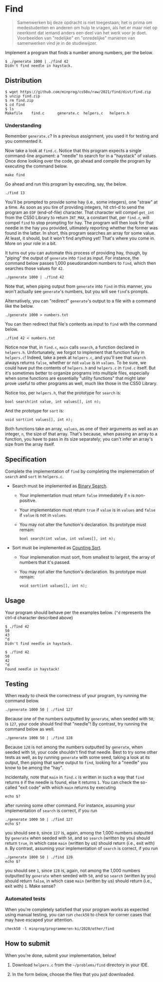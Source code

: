 # Find

> Samenwerken bij deze opdracht is niet toegestaan; het is prima om medestudenten en anderen om hulp te vragen, als het er maar niet op neerkomt dat iemand anders een deel van het werk voor je doet. Voorbeelden van "redelijke" en "onredelijke" manieren van samenwerken vind je in de studiewijzer.

Implement a program that finds a number among numbers, per the below.

    $ ./generate 1000 | ./find 42
    Didn't find needle in haystack.


## Distribution

    $ wget https://github.com/minprog/cs50x/raw/2021/find/dist/find.zip
    $ unzip find.zip
    $ rm find.zip
    $ cd find
    $ ls
    Makefile    find.c      generate.c  helpers.c   helpers.h


### Understanding

Remember `generate.c`? In a previous assignment, you used it for testing and you commented it.

Now take a look at `find.c`. Notice that this program expects a single command-line argument: a "needle" to search for in a "haystack" of values. Once done looking over the code, go ahead and compile the program by executing the command below.

    make find

Go ahead and run this program by executing, say, the below.

    ./find 13

You'll be prompted to provide some hay (i.e., some integers), one "straw" at a time. As soon as you tire of providing integers, hit ctrl-d to send the program an `EOF` (end-of-file) character. That character will compel `get_int` from the CS50 Library to return `INT_MAX`, a constant that, per `find.c`, will compel `find` to stop prompting for hay. The program will then look for that needle in the hay you provided, ultimately reporting whether the former was found in the latter. In short, this program searches an array for some value. At least, it should, but it won't find anything yet! That's where you come in. More on your role in a bit.

It turns out you can automate this process of providing hay, though, by "piping" the output of `generate` into `find` as input. For instance, the command below passes 1,000 pseudorandom numbers to `find`, which then searches those values for `42`.

    ./generate 1000 | ./find 42

Note that, when piping output from `generate` into `find` in this manner, you won't actually see ``generate``'s numbers, but you will see ``find``'s prompts.

Alternatively, you can "redirect" ``generate``'s output to a file with a command like the below.

    ./generate 1000 > numbers.txt

You can then redirect that file's contents as input to `find` with the command below.

    ./find 42 < numbers.txt

Notice now that, in `find.c`, `main` calls `search`, a function declared in `helpers.h`. Unfortunately, we forgot to implement that function fully in `helpers.c`! Indeed, take a peek at `helpers.c`, and you'll see that `search` always returns `false`, whether or not `value` is in `values`. To be sure, we could have put the contents of `helpers.h` and `helpers.c` in `find.c` itself. But it's sometimes better to organize programs into multiple files, especially when some functions are essentially "utility functions" that might later prove useful to other programs as well, much like those in the CS50 Library.

Notice too, per `helpers.h`, that the prototype for `search` is:

    bool search(int value, int values[], int n);

And the prototype for `sort` is:

    void sort(int values[], int n);

Both functions take an array, `values`, as one of their arguments as well as an integer, `n`, the size of that array. That's because, when passing an array to a function, you have to pass in its size separately; you can't infer an array's size from the array itself.


## Specification

Complete the implementation of `find` by completing the implementation of `search` and `sort` in `helpers.c`.

* Search must be implemented as [Binary Search](https://www.youtube.com/watch?v=T98PIp4omUA).

    *   Your implementation must return `false` immediately if `n` is non-positive.

    *   Your implementation must return `true` if `value` is in `values` and `false` if `value` is not in `values`.

    *   You may not alter the function's declaration. Its prototype must remain:

            bool search(int value, int values[], int n);

* Sort must be implemented as [Counting Sort](https://en.wikipedia.org/wiki/Counting_sort).

    *   Your implemenation must sort, from smallest to largest, the array of numbers that it's passed.

    *   You may not alter the function's declaration. Its prototype must remain:

            void sort(int values[], int n);


## Usage

Your program should behave per the examples below. (`^d` represents the ctrl-d character described above)

    $ ./find 42
    50
    43
    ^d
    Didn't find needle in haystack.

    $ ./find 42
    50
    42
    ^d
    Found needle in haystack!


## Testing

When ready to check the correctness of your program, try running the command below.

    ./generate 1000 50 | ./find 127

Because one of the numbers outputted by `generate`, when seeded with `50`, is `127`, your code should find that "needle"! By contrast, try running the command below as well.

    ./generate 1000 50 | ./find 128

Because `128` is not among the numbers outputted by `generate`, when seeded with `50`, your code shouldn't find that needle. Best to try some other tests as well, as by running `generate` with some seed, taking a look at its output, then piping that same output to `find`, looking for a "needle" you know to be among the "hay".

Incidentally, note that `main` in `find.c` is written in such a way that `find` returns `0` if the needle is found, else it returns `1`. You can check the so-called "exit code" with which `main` returns by executing

    echo $?

after running some other command. For instance, assuming your implementation of `search` is correct, if you run

    ./generate 1000 50 | ./find 127
    echo $?

you should see `0`, since `127` is, again, among the 1,000 numbers outputted by `generate` when seeded with `50`, and so `search` (written by you) should return `true`, in which case `main` (written by us) should return (i.e., exit with) `0`. By contrast, assuming your implementation of `search` is correct, if you run

    ./generate 1000 50 | ./find 128
    echo $?

you should see `1`, since `128` is, again, not among the 1,000 numbers outputted by `generate` when seeded with `50`, and so `search` (written by you) should return `false`, in which case `main` (written by us) should return (i.e., exit with) `1`. Make sense?


### Automated tests

When you're completely satisfied that your program works as expected using manual testing, you can run `check50` to check for corner cases that may have escaped your attention.

    check50 -l minprog/programmeren-ki/2020/other/find


## How to submit

When you're done, submit your implementation, below!

1. Download `helpers.c` from the `~/problems/find` directory in your IDE.

3. In the form below, choose the files that you just downloaded.
